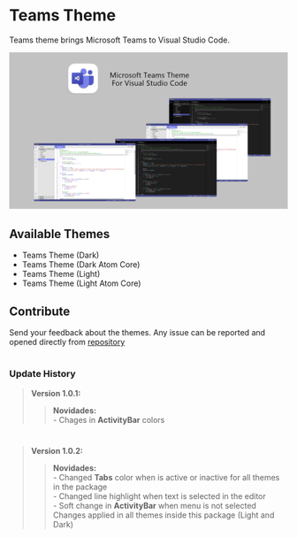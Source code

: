 # Teams Theme

Teams theme brings Microsoft Teams to Visual Studio Code.

![Teams for Visual Studio Code](https://raw.githubusercontent.com/hbisneto/hbisneto.github.io/main/teams-theme/banner.png)

## Available Themes

- Teams Theme (Dark)
- Teams Theme (Dark Atom Core)
- Teams Theme (Light)
- Teams Theme (Light Atom Core)

## Contribute

Send your feedback about the themes. Any issue can be reported and opened directly from [repository](https://github.com/hbisneto/teams-theme)

#

### Update History

> **Version 1.0.1:**
> > **Novidades:**
> ><br> - Chages in **ActivityBar** colors

#

> **Version 1.0.2:**
> > **Novidades:**
> ><br>  - Changed **Tabs** color when is active or inactive for all themes in the package
> ><br> - Changed line highlight when text is selected in the editor
> ><br> - Soft change in **ActivityBar** when menu is not selected
> ><br> Changes applied in all themes inside this package (Light and Dark)

#
